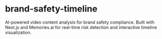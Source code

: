 # brand-safety-timeline
AI-powered video content analysis for brand safety compliance. Built with Next.js and Memories.ai for real-time risk detection and interactive timeline visualization.
